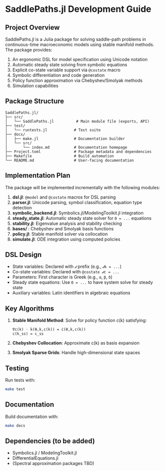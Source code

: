 # SaddlePaths.jl Development Guide

## Project Overview

SaddlePaths.jl is a Julia package for solving saddle-path problems in continuous-time macroeconomic models using stable manifold methods. The package provides:

1. An ergonomic DSL for model specification using Unicode notation
2. Automatic steady state solving from symbolic equations
3. Explicit co-state variable support via `@costate` macro
4. Symbolic differentiation and code generation
5. Policy function approximation via Chebyshev/Smolyak methods
6. Simulation capabilities

## Package Structure

```
SaddlePaths.jl/
├── src/
│   └── SaddlePaths.jl          # Main module file (exports, API)
├── test/
│   └── runtests.jl            # Test suite
├── docs/
│   ├── make.jl                # Documentation builder
│   └── src/
│       └── index.md           # Documentation homepage
├── Project.toml               # Package metadata and dependencies
├── Makefile                   # Build automation
└── README.md                  # User-facing documentation
```

## Implementation Plan

The package will be implemented incrementally with the following modules:

1. **dsl.jl**: `@model` and `@costate` macros for DSL parsing
2. **parser.jl**: Unicode parsing, symbol classification, equation type detection
3. **symbolic_backend.jl**: Symbolics.jl/ModelingToolkit.jl integration
4. **steady_state.jl**: Automatic steady state solver for `0 = ...` equations
5. **stability.jl**: Eigenvalue analysis and stability checking
6. **bases/** : Chebyshev and Smolyak basis functions
7. **policy.jl**: Stable manifold solver via collocation
8. **simulate.jl**: ODE integration using computed policies

## DSL Design

- State variables: Declared with `𝒹` prefix (e.g., `𝒹k = ...`)
- Co-state variables: Declared with `@costate 𝒹c = ...` 
- Parameters: First character is Greek (e.g., `α`, `β`, `δ`)
- Steady state equations: Use `0 = ...` to have system solve for steady state
- Auxiliary variables: Latin identifiers in algebraic equations

## Key Algorithms

1. **Stable Manifold Method**: Solve for policy function c(k) satisfying:
   ```
   ∇c(k) · ḱ(θ,k,c(k)) = ċ(θ,k,c(k))
   c(k_ss) = c_ss
   ```

2. **Chebyshev Collocation**: Approximate c(k) as basis expansion
3. **Smolyak Sparse Grids**: Handle high-dimensional state spaces

## Testing

Run tests with:
```bash
make test
```

## Documentation

Build documentation with:
```bash
make docs
```

## Dependencies (to be added)

- Symbolics.jl / ModelingToolkit.jl
- DifferentialEquations.jl
- (Spectral approximation packages TBD)